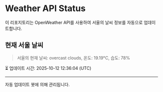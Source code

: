 
# Weather API Status

이 리포지토리는 OpenWeather API를 사용하여 서울의 날씨 정보를 자동으로 업데이트합니다.

## 현재 서울 날씨
> 서울의 현재 날씨: overcast clouds, 온도: 19.19°C, 습도: 78%

⏳ 업데이트 시간: 2025-10-12 12:36:04 (UTC)

---
자동 업데이트 봇에 의해 관리됩니다.
